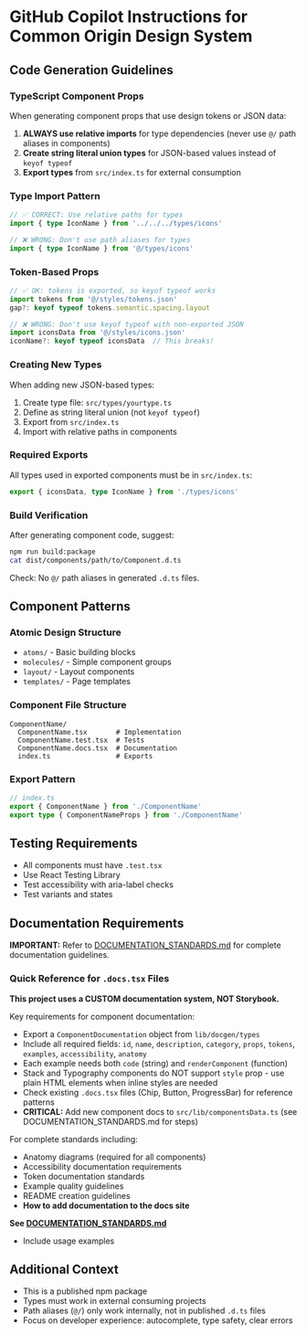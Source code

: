 # GitHub Copilot Instructions for Common Origin Design System

## Code Generation Guidelines

### TypeScript Component Props

When generating component props that use design tokens or JSON data:

1. **ALWAYS use relative imports** for type dependencies (never use `@/` path aliases in components)
2. **Create string literal union types** for JSON-based values instead of `keyof typeof`
3. **Export types** from `src/index.ts` for external consumption

### Type Import Pattern

```typescript
// ✅ CORRECT: Use relative paths for types
import { type IconName } from '../../../types/icons'

// ❌ WRONG: Don't use path aliases for types
import { type IconName } from '@/types/icons'
```

### Token-Based Props

```typescript
// ✅ OK: tokens is exported, so keyof typeof works
import tokens from '@/styles/tokens.json'
gap?: keyof typeof tokens.semantic.spacing.layout

// ❌ WRONG: Don't use keyof typeof with non-exported JSON
import iconsData from '@/styles/icons.json'
iconName?: keyof typeof iconsData  // This breaks!
```

### Creating New Types

When adding new JSON-based types:

1. Create type file: `src/types/yourtype.ts`
2. Define as string literal union (not `keyof typeof`)
3. Export from `src/index.ts`
4. Import with relative paths in components

### Required Exports

All types used in exported components must be in `src/index.ts`:

```typescript
export { iconsData, type IconName } from './types/icons'
```

### Build Verification

After generating component code, suggest:

```bash
npm run build:package
cat dist/components/path/to/Component.d.ts
```

Check: No `@/` path aliases in generated `.d.ts` files.

## Component Patterns

### Atomic Design Structure

- `atoms/` - Basic building blocks
- `molecules/` - Simple component groups  
- `layout/` - Layout components
- `templates/` - Page templates

### Component File Structure

```
ComponentName/
  ComponentName.tsx       # Implementation
  ComponentName.test.tsx  # Tests
  ComponentName.docs.tsx  # Documentation
  index.ts                # Exports
```

### Export Pattern

```typescript
// index.ts
export { ComponentName } from './ComponentName'
export type { ComponentNameProps } from './ComponentName'
```

## Testing Requirements

- All components must have `.test.tsx`
- Use React Testing Library
- Test accessibility with aria-label checks
- Test variants and states

## Documentation Requirements

**IMPORTANT:** Refer to [DOCUMENTATION_STANDARDS.md](./DOCUMENTATION_STANDARDS.md) for complete documentation guidelines.

### Quick Reference for `.docs.tsx` Files

**This project uses a CUSTOM documentation system, NOT Storybook.**

Key requirements for component documentation:
- Export a `ComponentDocumentation` object from `lib/docgen/types`
- Include all required fields: `id`, `name`, `description`, `category`, `props`, `tokens`, `examples`, `accessibility`, `anatomy`
- Each example needs both `code` (string) and `renderComponent` (function)
- Stack and Typography components do NOT support `style` prop - use plain HTML elements when inline styles are needed
- Check existing `.docs.tsx` files (Chip, Button, ProgressBar) for reference patterns
- **CRITICAL:** Add new component docs to `src/lib/componentsData.ts` (see DOCUMENTATION_STANDARDS.md for steps)

For complete standards including:
- Anatomy diagrams (required for all components)
- Accessibility documentation requirements
- Token documentation standards
- Example quality guidelines
- README creation guidelines
- **How to add documentation to the docs site**

**See [DOCUMENTATION_STANDARDS.md](./DOCUMENTATION_STANDARDS.md)**
- Include usage examples

## Additional Context

- This is a published npm package
- Types must work in external consuming projects
- Path aliases (`@/`) only work internally, not in published `.d.ts` files
- Focus on developer experience: autocomplete, type safety, clear errors
